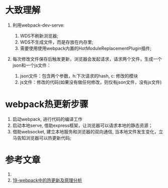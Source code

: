 # 大致理解


1. 利用webpack-dev-serve:
   1. WDS不刷新浏览器;
   2. WDS不生成文件，而是存放在内存里;
   3. 需要使用使用webpack内置的HotModuleReplacementPlugin插件;

2. 每次修改文件保存后触发更新，浏览器会发起请求，请求两个文件，生成一个json和一个js文件：
   1. json文件：包含两个参数，h:下次请求的hash, c: 修改的模块
   2. js文件：修改的代码(如果没有做任何修改，则仅有json文件，没有js文件)



# webpack热更新步骤
1. 启动webpack, 进行代码的编译工作
2. 启动本地serve, 借助express框架，让浏览器可以请求本地的静态资源；
3. 借助websocket, 建立本地服务和浏览器的双向通信, 当本地文件发生变化，立马告知浏览器可以热更新代码;


# 参考文章

1. [](https://juejin.im/post/6844904008432222215)
2. [19-webpack中的热更新及原理分析](http://book.tangyefei.cn/play-webpack/_book/chapter2-19-webpack%E4%B8%AD%E7%9A%84%E7%83%AD%E6%9B%B4%E6%96%B0%E5%8F%8A%E5%8E%9F%E7%90%86%E5%88%86%E6%9E%90.html)